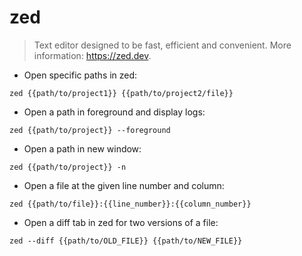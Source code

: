 # zed

> Text editor designed to be fast, efficient and convenient.
> More information: <https://zed.dev>.

- Open specific paths in zed:

`zed {{path/to/project1}} {{path/to/project2/file}}`

- Open a path in foreground and display logs:

`zed {{path/to/project}} --foreground`

- Open a path in new window:

`zed {{path/to/project}} -n`

- Open a file at the given line number and column:

`zed {{path/to/file}}:{{line_number}}:{{column_number}}`

- Open a diff tab in zed for two versions of a file:

`zed --diff {{path/to/OLD_FILE}} {{path/to/NEW_FILE}}`
